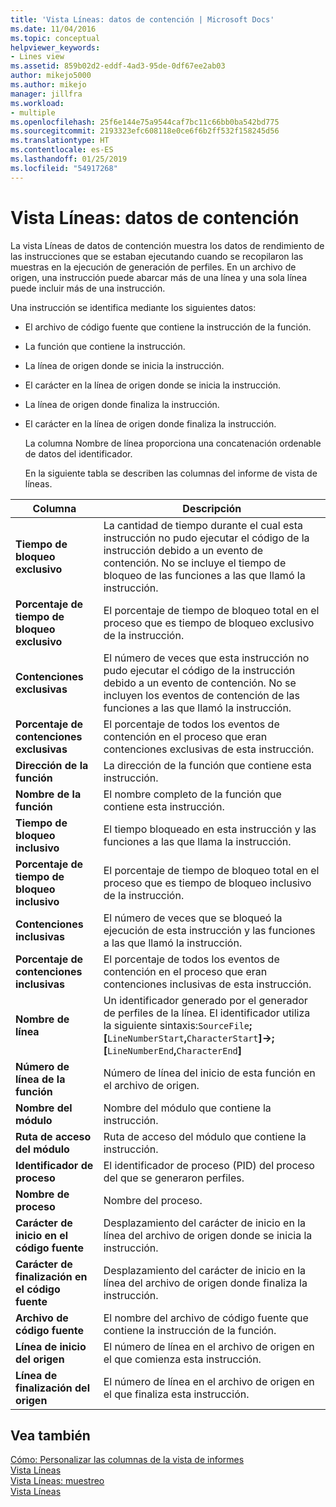 ```yaml
---
title: 'Vista Líneas: datos de contención | Microsoft Docs'
ms.date: 11/04/2016
ms.topic: conceptual
helpviewer_keywords:
- Lines view
ms.assetid: 859b02d2-eddf-4ad3-95de-0df67ee2ab03
author: mikejo5000
ms.author: mikejo
manager: jillfra
ms.workload:
- multiple
ms.openlocfilehash: 25f6e144e75a9544caf7bc11c66bb0ba542bd775
ms.sourcegitcommit: 2193323efc608118e0ce6f6b2ff532f158245d56
ms.translationtype: HT
ms.contentlocale: es-ES
ms.lasthandoff: 01/25/2019
ms.locfileid: "54917268"
---
```

# <a name="lines-view---contention-data"></a>Vista Líneas: datos de contención
La vista Líneas de datos de contención muestra los datos de rendimiento de las instrucciones que se estaban ejecutando cuando se recopilaron las muestras en la ejecución de generación de perfiles. En un archivo de origen, una instrucción puede abarcar más de una línea y una sola línea puede incluir más de una instrucción.  
  
 Una instrucción se identifica mediante los siguientes datos:  
  
- El archivo de código fuente que contiene la instrucción de la función.  
  
- La función que contiene la instrucción.  
  
- La línea de origen donde se inicia la instrucción.  
  
- El carácter en la línea de origen donde se inicia la instrucción.  
  
- La línea de origen donde finaliza la instrucción.  
  
- El carácter en la línea de origen donde finaliza la instrucción.  
  
  La columna Nombre de línea proporciona una concatenación ordenable de datos del identificador.  
  
  En la siguiente tabla se describen las columnas del informe de vista de líneas.  
  
|Columna|Descripción|  
|------------|-----------------|  
|**Tiempo de bloqueo exclusivo**|La cantidad de tiempo durante el cual esta instrucción no pudo ejecutar el código de la instrucción debido a un evento de contención. No se incluye el tiempo de bloqueo de las funciones a las que llamó la instrucción.|  
|**Porcentaje de tiempo de bloqueo exclusivo**|El porcentaje de tiempo de bloqueo total en el proceso que es tiempo de bloqueo exclusivo de la instrucción.|  
|**Contenciones exclusivas**|El número de veces que esta instrucción no pudo ejecutar el código de la instrucción debido a un evento de contención. No se incluyen los eventos de contención de las funciones a las que llamó la instrucción.|  
|**Porcentaje de contenciones exclusivas**|El porcentaje de todos los eventos de contención en el proceso que eran contenciones exclusivas de esta instrucción.|  
|**Dirección de la función**|La dirección de la función que contiene esta instrucción.|  
|**Nombre de la función**|El nombre completo de la función que contiene esta instrucción.|  
|**Tiempo de bloqueo inclusivo**|El tiempo bloqueado en esta instrucción y las funciones a las que llama la instrucción.|  
|**Porcentaje de tiempo de bloqueo inclusivo**|El porcentaje de tiempo de bloqueo total en el proceso que es tiempo de bloqueo inclusivo de la instrucción.|  
|**Contenciones inclusivas**|El número de veces que se bloqueó la ejecución de esta instrucción y las funciones a las que llamó la instrucción.|  
|**Porcentaje de contenciones inclusivas**|El porcentaje de todos los eventos de contención en el proceso que eran contenciones inclusivas de esta instrucción.|  
|**Nombre de línea**|Un identificador generado por el generador de perfiles de la línea. El identificador utiliza la siguiente sintaxis:`SourceFile`**;[**`LineNumberStart`**,**`CharacterStart`**]->;[**`LineNumberEnd`**,**`CharacterEnd`**]**|  
|**Número de línea de la función**|Número de línea del inicio de esta función en el archivo de origen.|  
|**Nombre del módulo**|Nombre del módulo que contiene la instrucción.|  
|**Ruta de acceso del módulo**|Ruta de acceso del módulo que contiene la instrucción.|  
|**Identificador de proceso**|El identificador de proceso (PID) del proceso del que se generaron perfiles.|  
|**Nombre de proceso**|Nombre del proceso.|  
|**Carácter de inicio en el código fuente**|Desplazamiento del carácter de inicio en la línea del archivo de origen donde se inicia la instrucción.|  
|**Carácter de finalización en el código fuente**|Desplazamiento del carácter de inicio en la línea del archivo de origen donde finaliza la instrucción.|  
|**Archivo de código fuente**|El nombre del archivo de código fuente que contiene la instrucción de la función.|  
|**Línea de inicio del origen**|El número de línea en el archivo de origen en el que comienza esta instrucción.|  
|**Línea de finalización del origen**|El número de línea en el archivo de origen en el que finaliza esta instrucción.|  
  
## <a name="see-also"></a>Vea también  
 [Cómo: Personalizar las columnas de la vista de informes](../profiling/how-to-customize-report-view-columns.md)   
 [Vista Líneas](../profiling/lines-view.md)   
 [Vista Líneas: muestreo](../profiling/lines-view-dotnet-memory-sampling-data.md)   
 [Vista Líneas](../profiling/lines-view-sampling-data.md)